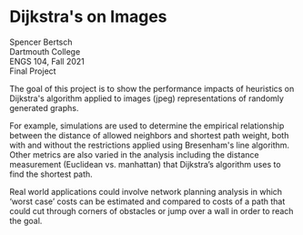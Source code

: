 # Dijkstra's on Images

Spencer Bertsch  
Dartmouth College  
ENGS 104, Fall 2021  
Final Project  

The goal of this project is to show the performance impacts of heuristics on Dijkstra's algorithm applied to images (jpeg) representations of randomly generated graphs. 

For example, simulations are used to determine the empirical relationship between the distance of allowed neighbors and shortest path weight, both with and without the restrictions applied using Bresenham's line algorithm. Other metrics are also varied in the analysis including the distance measurement (Euclidean vs. manhattan) that Dijkstra’s algorithm uses to find the shortest path.  

Real world applications could involve network planning analysis in which ‘worst case’ costs can be estimated and compared to costs of a path that could cut through corners of obstacles or jump over a wall in order to reach the goal. 


